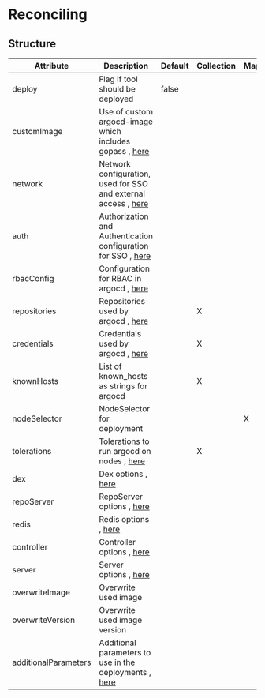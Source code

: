 # Reconciling 
 

## Structure 
 

| Attribute            | Description                                                                                            | Default | Collection | Map  |
| -------------------- | ------------------------------------------------------------------------------------------------------ | ------- | ---------- | ---  |
| deploy               | Flag if tool should be deployed                                                                        |  false  |            |      |
| customImage          | Use of custom argocd-image which includes gopass , [here](CustomImage/CustomImage.md)                  |         |            |      |
| network              | Network configuration, used for SSO and external access , [here](network/Network/Network.md)           |         |            |      |
| auth                 | Authorization and Authentication configuration for SSO , [here](auth/Auth/Auth.md)                     |         |            |      |
| rbacConfig           | Configuration for RBAC in argocd , [here](Rbac/Rbac.md)                                                |         |            |      |
| repositories         | Repositories used by argocd , [here](repository/Repository/Repository.md)                              |         | X          |      |
| credentials          | Credentials used by argocd , [here](repository/Repository/Repository.md)                               |         | X          |      |
| knownHosts           | List of known_hosts as strings for argocd                                                              |         | X          |      |
| nodeSelector         | NodeSelector for deployment                                                                            |         |            | X    |
| tolerations          | Tolerations to run argocd on nodes , [here](k8s/Tolerations/Tolerations.md)                            |         | X          |      |
| dex                  | Dex options , [here](CommonComponent/CommonComponent.md)                                               |         |            |      |
| repoServer           | RepoServer options , [here](CommonComponent/CommonComponent.md)                                        |         |            |      |
| redis                | Redis options , [here](CommonComponent/CommonComponent.md)                                             |         |            |      |
| controller           | Controller options , [here](CommonComponent/CommonComponent.md)                                        |         |            |      |
| server               | Server options , [here](CommonComponent/CommonComponent.md)                                            |         |            |      |
| overwriteImage       | Overwrite used image                                                                                   |         |            |      |
| overwriteVersion     | Overwrite used image version                                                                           |         |            |      |
| additionalParameters | Additional parameters to use in the deployments , [here](AdditionalParameters/AdditionalParameters.md) |         |            |      |